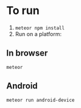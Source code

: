 # To run
1. `meteor npm install`
1. Run on a platform:
## In browser
`meteor`
## Android
`meteor run android-device`
